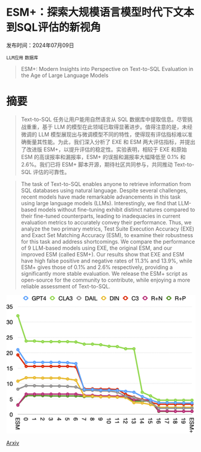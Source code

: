 # ESM+：探索大规模语言模型时代下文本到SQL评估的新视角

发布时间：2024年07月09日

`LLM应用` `数据库`

> ESM+: Modern Insights into Perspective on Text-to-SQL Evaluation in the Age of Large Language Models

# 摘要

> Text-to-SQL 任务让用户能用自然语言从 SQL 数据库中提取信息。尽管挑战重重，基于 LLM 的模型在此领域已取得显著进步。值得注意的是，未经微调的 LLM 模型展现出与微调模型不同的特性，使得现有评估指标难以准确衡量其性能。为此，我们深入分析了 EXE 和 ESM 两大评估指标，并提出了改进版 ESM+，以提升评估的稳定性。实验表明，相较于 EXE 和原始 ESM 的高误报率和漏报率，ESM+ 的误报和漏报率大幅降低至 0.1% 和 2.6%。我们已将 ESM+ 脚本开源，期待社区共同参与，共同推动 Text-to-SQL 评估的可靠性。

> The task of Text-to-SQL enables anyone to retrieve information from SQL databases using natural language. Despite several challenges, recent models have made remarkable advancements in this task using large language models (LLMs). Interestingly, we find that LLM-based models without fine-tuning exhibit distinct natures compared to their fine-tuned counterparts, leading to inadequacies in current evaluation metrics to accurately convey their performance. Thus, we analyze the two primary metrics, Test Suite Execution Accuracy (EXE) and Exact Set Matching Accuracy (ESM), to examine their robustness for this task and address shortcomings. We compare the performance of 9 LLM-based models using EXE, the original ESM, and our improved ESM (called ESM+). Our results show that EXE and ESM have high false positive and negative rates of 11.3% and 13.9%, while ESM+ gives those of 0.1% and 2.6% respectively, providing a significantly more stable evaluation. We release the ESM+ script as open-source for the community to contribute, while enjoying a more reliable assessment of Text-to-SQL.

![ESM+：探索大规模语言模型时代下文本到SQL评估的新视角](../../../paper_images/2407.07313/rules_FNs.png)

[Arxiv](https://arxiv.org/abs/2407.07313)